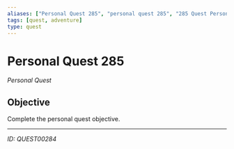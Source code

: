 ```yaml
---
aliases: ["Personal Quest 285", "personal quest 285", "285 Quest Personal"]
tags: [quest, adventure]
type: quest
---
```


# Personal Quest 285

*Personal Quest*

## Objective
Complete the personal quest objective.

---
*ID: QUEST00284*